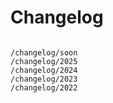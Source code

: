 # Changelog

```{toctree}

/changelog/soon
/changelog/2025
/changelog/2024
/changelog/2023
/changelog/2022

```
